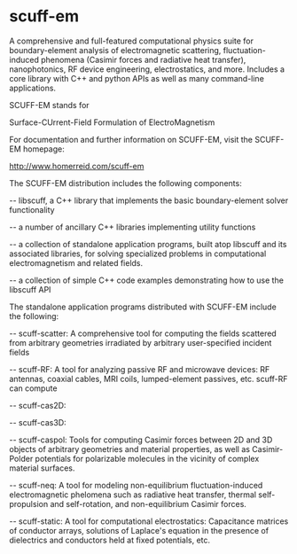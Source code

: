 scuff-em
========

A comprehensive and full-featured computational physics suite for boundary-element 
analysis of electromagnetic scattering, fluctuation-induced phenomena (Casimir forces 
and radiative heat transfer), nanophotonics, RF device engineering, electrostatics, 
and more. Includes a core library with C++ and python APIs as well as many command-line 
applications.

SCUFF-EM stands for

 Surface-CUrrent-Field Formulation of ElectroMagnetism

For documentation and further information on SCUFF-EM, visit the SCUFF-EM homepage:

http://www.homerreid.com/scuff-em

The SCUFF-EM distribution includes the following components:

 -- libscuff, a C++ library that implements the basic boundary-element
    solver functionality

 -- a number of ancillary C++ libraries implementing utility functions

 -- a collection of standalone application programs, built atop
    libscuff and its associated libraries, for solving specialized
    problems in computational electromagnetism and related fields.

 -- a collection of simple C++ code examples demonstrating how to use
    the libscuff API

The standalone application programs distributed with SCUFF-EM
include the following:

 -- scuff-scatter: A comprehensive tool for computing the fields
                   scattered from arbitrary geometries irradiated
                   by arbitrary user-specified incident fields


 -- scuff-RF:      A tool for analyzing passive RF and microwave 
                   devices: RF antennas, coaxial cables, MRI coils,
                   lumped-element passives, etc. 
                   scuff-RF can compute 

 -- scuff-cas2D:
 
 -- scuff-cas3D:

 -- scuff-caspol:  Tools for computing Casimir forces between 2D and 
                   3D objects of arbitrary geometries and material 
                   properties, as well as Casimir-Polder potentials for
                   polarizable molecules in the vicinity of complex
                   material surfaces.

 -- scuff-neq:     A tool for modeling non-equilibrium fluctuation-induced
                   electromagnetic phelomena such as radiative heat transfer,
                   thermal self-propulsion and self-rotation, and 
                   non-equilibrium Casimir forces. 

 -- scuff-static:  A tool for computational electrostatics: Capacitance
                   matrices of conductor arrays, solutions of Laplace's
                   equation in the presence of dielectrics and conductors 
                   held at fixed potentials, etc.

